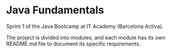 # Java Fundamentals

Sprint 1 of the Java Bootcamp at IT Academy (Barcelona Activa).

The project is divided into modules, and each module has its own README.md file to document its specific requirements.